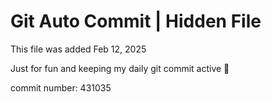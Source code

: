 # Git Auto Commit | Hidden File

This file was added Feb 12, 2025

Just for fun and keeping my daily git commit active 🤪

commit number: 431035

